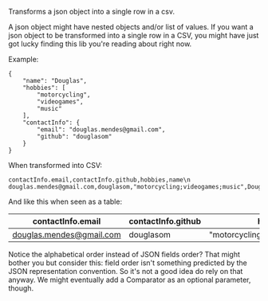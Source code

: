 Transforms a json object into a single row in a csv.

A json object might have nested objects and/or list of values. If you want a json object to be transformed into a single row in a CSV, you might have just got lucky finding this lib you're reading about right now.

Example:
```
{
    "name": "Douglas",
    "hobbies": [
        "motorcycling",
        "videogames",
        "music"
    ],
    "contactInfo": {
        "email": "douglas.mendes@gmail.com",
        "github": "douglasom"
    }
}
```
When transformed into CSV:
```
contactInfo.email,contactInfo.github,hobbies,name\n
douglas.mendes@gmail.com,douglasom,"motorcycling;videogames;music",Douglas\n
```
And like this when seen as a table:

|contactInfo.email       |contactInfo.github|hobbies                        |name   |
|------------------------|------------------|-------------------------------|-------|
|douglas.mendes@gmail.com|douglasom         |"motorcycling;videogames;music"|Douglas|

Notice the alphabetical order instead of JSON fields order? That might bother you but consider this: field order isn't something predicted by the JSON representation convention. So it's not a good idea do rely on that anyway. We might eventually add a Comparator as an optional parameter, though.
